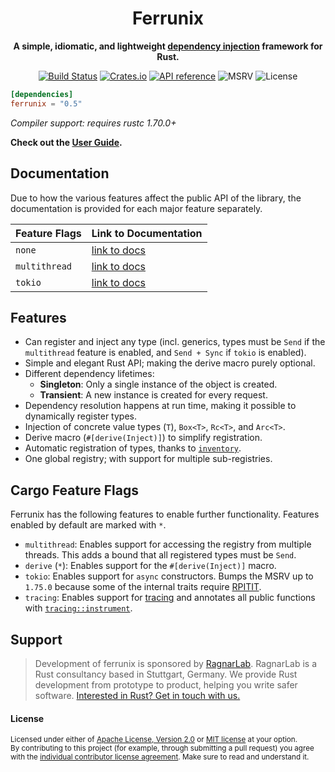 <div align="center">
  <h1>Ferrunix</h1>
  <p>
    <strong>A simple, idiomatic, and lightweight <a href="https://en.wikipedia.org/wiki/Dependency_injection">dependency injection</a> framework for Rust.</strong>
  </p>
  <p>

[![Build Status](https://github.com/leandros/ferrunix/actions/workflows/ci.yml/badge.svg)](https://github.com/leandros/ferrunix/actions)
[![Crates.io](https://img.shields.io/crates/v/ferrunix.svg)](https://crates.io/crates/ferrunix)
[![API reference](https://docs.rs/ferrunix/badge.svg)](https://docs.rs/ferrunix/)
![MSRV](https://img.shields.io/crates/msrv/ferrunix)
![License](https://img.shields.io/crates/l/ferrunix.svg)

  </p>
</div>

```toml
[dependencies]
ferrunix = "0.5"
```

*Compiler support: requires rustc 1.70.0+*

**Check out the [User Guide](https://leandros.github.io/ferrunix/user-guide/first-steps.html).**


## Documentation

Due to how the various features affect the public API of the library, the
documentation is provided for each major feature separately.

|    Feature Flags    | Link to Documentation |
| ------------------- | --------------------- |
| `none`              | [link to docs](https://leandros.github.io/ferrunix/docs-default/ferrunix/)     |
| `multithread`       | [link to docs](https://leandros.github.io/ferrunix/docs-multithread/ferrunix/) |
| `tokio`             | [link to docs](https://leandros.github.io/ferrunix/docs-multithread/ferrunix/) |


## Features

- Can register and inject any type (incl. generics, types must be `Send` if the
  `multithread` feature is enabled, and `Send + Sync` if `tokio` is enabled).
- Simple and elegant Rust API; making the derive macro purely optional.
- Different dependency lifetimes:
    - **Singleton**: Only a single instance of the object is created.
    - **Transient**: A new instance is created for every request.
- Dependency resolution happens at run time, making it possible to dynamically
  register types.
- Injection of concrete value types (`T`), `Box<T>`, `Rc<T>`, and `Arc<T>`.
- Derive macro (`#[derive(Inject)]`) to simplify registration.
- Automatic registration of types, thanks to
  [`inventory`](https://docs.rs/inventory/latest/inventory/).
- One global registry; with support for multiple sub-registries.


## Cargo Feature Flags

Ferrunix has the following features to enable further functionality.
Features enabled by default are marked with `*`.

- `multithread`: Enables support for accessing the registry from multiple
    threads. This adds a bound that all registered types must be `Send`.
- `derive` (`*`): Enables support for the `#[derive(Inject)]` macro.
- `tokio`: Enables support for `async` constructors. Bumps the MSRV up to
    `1.75.0` because some of the internal traits require
    [RPITIT](https://blog.rust-lang.org/2023/12/21/async-fn-rpit-in-traits.html#whats-stabilizing).
- `tracing`: Enables support for [tracing](https://docs.rs/tracing/latest/tracing/index.html) and annotates all public functions with
    [`tracing::instrument`](https://docs.rs/tracing/latest/tracing/attr.instrument.html).

## Support

> Development of ferrunix is sponsored by [RagnarLab](https://ragnarlab.com). RagnarLab is a Rust consultancy based in Stuttgart, Germany. We provide Rust development from prototype to product, helping you write safer software. [Interested in Rust? Get in touch with us.](https://ragnarlab.com)

#### License

<sup>
Licensed under either of <a href="LICENSE-APACHE">Apache License, Version
2.0</a> or <a href="LICENSE-MIT">MIT license</a> at your option.
</sup>

<br>

<sub>
By contributing to this project (for example, through submitting a pull
request) you agree with the <a
href="https://github.com/Leandros/ferrunix/blob/master/Contributors-License-Agreement.md">individual
contributor license agreement</a>. Make sure to read and understand it.
</sub>
